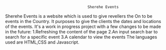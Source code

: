                                          Sherehe Events
Sherehe Events is a website which is used to give revellers the On to be events in the Country.
It purposes to give the clients the dates and locations of the events.
It's a work in progress project with a few changes to be made in the future:
        1.Refreshing the content of the page
        2.An input search bar to search for a specific event
        3.A calendar to view the events
The languages used are HTML,CSS and Javascript. 